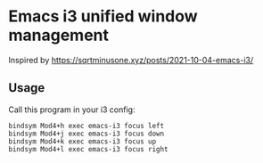 # Emacs i3 unified window management

Inspired by https://sqrtminusone.xyz/posts/2021-10-04-emacs-i3/

## Usage

Call this program in your i3 config:

```
bindsym Mod4+h exec emacs-i3 focus left
bindsym Mod4+j exec emacs-i3 focus down
bindsym Mod4+k exec emacs-i3 focus up
bindsym Mod4+l exec emacs-i3 focus right
```
